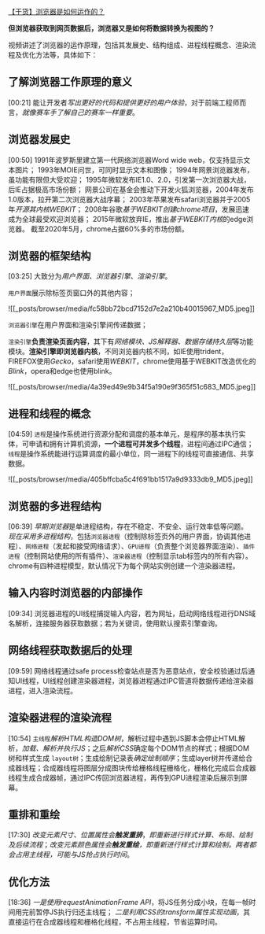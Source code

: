[【干货】浏览器是如何运作的？](https://www.bilibili.com/video/BV1x54y1B7RE/?share_source=copy_web&vd_source=9c1e19a73fa7bd23bb37aa8d7467d862)

**但浏览器获取到网页数据后，浏览器又是如何将数据转换为视图的？**

视频讲述了浏览器的运作原理，包括其发展史、结构组成、进程线程概念、渲染流程及优化方法等，具体如下：

## 了解浏览器工作原理的意义
[00:21] 
能让开发者*写出更好的代码和提供更好的用户体验*，对于前端工程师而言，*就像赛车手了解自己的赛车一样重要*。

## 浏览器发展史
[00:50] 
1991年波罗斯里建立第一代网络浏览器Word wide web，仅支持显示文本图片；
1993年MOIE问世，可同时显示文本和图像；
1994年网景浏览器发布，虽功能有限但大受欢迎；
1995年微软发布IE1.0、2.0，引发第一次浏览器大战，后IE占据极高市场份额；
网景公司在基金会推动下开发火狐浏览器，2004年发布1.0版本，拉开第二次浏览器大战序幕；
2003年苹果发布safari浏览器并于2005年*开源其内核WEBKIT*；
2008年谷歌*基于WEBKIT创建chrome项目*，发展迅速成为全球最受欢迎浏览器；
2015年微软放弃IE，推出*基于WEBKIT内核*的edge浏览器。
截至2020年5月，chrome占据60%多的市场份额。

## 浏览器的框架结构
[03:25] 
大致分为*用户界面、浏览器引擎、渲染引擎*。

`用户界面`展示除标签页窗口外的其他内容；

![[_posts/browser/media/fc58bb72bcd7152d7e2a210b40015967_MD5.jpeg]]

`浏览器引擎`在用户界面和渲染引擎间传递数据；

`渲染引擎`**负责渲染页面内容**，其下有*网络模块、JS解释器、数据存储持久层*等功能模块。**渲染引擎即浏览器内核**，不同浏览器内核不同，如IE使用trident，FIREFOX使用*Gecko*，safari使用*WEBKIT*，chrome使用基于WEBKIT改造优化的*Blink*，opera和edge也使用blink。

![[_posts/browser/media/4a39ed49e9b34f5a190e9f365f51c683_MD5.jpeg]]


## 进程和线程的概念
[04:59] 
`进程`是操作系统进行资源分配和调度的基本单元，是程序的基本执行实体，可申请和拥有计算机资源，**一个进程可并发多个线程**，进程间通过IPC通信；
`线程`是操作系统能进行运算调度的最小单位，同一进程下的线程可直接通信、共享数据。

![[_posts/browser/media/405bffcba5c4f691bb1517a9d9333db9_MD5.jpeg]]


## 浏览器的多进程结构
[06:39] 
*早期浏览器*是单进程结构，存在不稳定、不安全、运行效率低等问题。
*现在采用多进程结构*，包括`浏览器进程`（控制除标签页外的用户界面，协调其他进程）、`网络进程`（发起和接受网络请求）、`GPU进程`（负责整个浏览器界面渲染）、`插件进程`（控制网站使用的所有插件）、`渲染器进程`（控制显示tab标签内的所有内容）。
chrome有四种进程模型，默认情况下为每个网站实例创建一个渲染器进程。

## 输入内容时浏览器的内部操作
[09:34] 
浏览器进程的UI线程捕捉输入内容，若为网址，启动网络线程进行DNS域名解析，连接服务器获取数据；若为关键词，使用默认搜索引擎查询。

## 网络线程获取数据后的处理
[09:59] 
网络线程通过safe process检查站点是否为恶意站点，安全校验通过后通知UI线程，UI线程创建渲染器进程，浏览器进程通过IPC管道将数据传递给渲染器进程，进入渲染流程。

## 渲染器进程的渲染流程
[10:54] 
`主线程`*解析HTML构造DOM树*，解析过程中遇到JS脚本会停止HTML解析，*加载、解析并执行JS*；之后*解析CSS*确定每个DOM节点的样式；根据DOM树和样式生成 `layout树`；生成绘制记录表*确定绘制顺序*；生成layer树并传递给合成器线程；合成器线程将图层分成图块传给栅格线程栅格化，栅格化完成后合成器线程生成合成器帧，通过IPC传回浏览器进程，再传到GPU进程渲染后展示到屏幕。

## 重排和重绘
[17:30] 
*改变元素尺寸、位置属性会**触发重排***，*即重新进行样式计算、布局、绘制及后续流程*；*改变元素颜色属性会**触发重绘**，即重新进行样式计算和绘制。两者都会占用主线程，可能与JS抢占执行时间*。

## 优化方法
[18:36] 
*一是使用requestAnimationFrame API*，将JS任务分成小块，在每一帧时间用完前暂停JS执行归还主线程；
*二是利用CSS的transform属性实现动画*，其直接运行在合成器线程和栅格化线程，不占用主线程，节省运算时间。